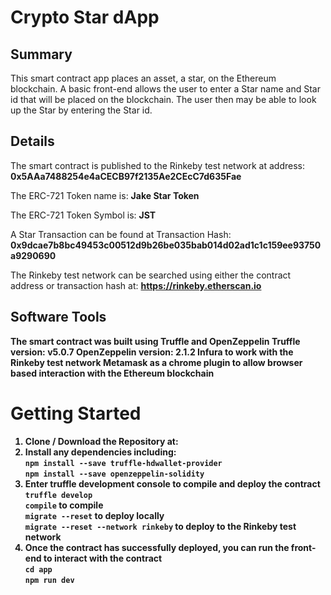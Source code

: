 # Crypto Star dApp

## Summary
This smart contract app places an asset, a star, on the Ethereum blockchain. A basic front-end allows the user to enter a Star name and Star id that will be placed on the blockchain. The user then may be able to look up the Star by entering the Star id.

## Details
The smart contract is published to the Rinkeby test network at address: <b>0x5AAa7488254e4aCECB97f2135Ae2CEcC7d635Fae</b>

The ERC-721 Token name is: <b>Jake Star Token</b>

The ERC-721 Token Symbol is: <b>JST</b>

A Star Transaction can be found at Transaction Hash: <b>0x9dcae7b8bc49453c00512d9b26be035bab014d02ad1c1c159ee93750a9290690</b>

The Rinkeby test network can be searched using either the contract address or transaction hash at:
<b>https://rinkeby.etherscan.io<b>

## Software Tools
The smart contract was built using Truffle and OpenZeppelin
Truffle version: <b>v5.0.7</b>
OpenZeppelin version: <b>2.1.2</b>
Infura to work with the Rinkeby test network
Metamask as a chrome plugin to allow browser based interaction with the Ethereum blockchain

# Getting Started
1. Clone / Download the Repository at:
2. Install any dependencies including:<br>
`npm install --save truffle-hdwallet-provider`<br>
`npm install --save openzeppelin-solidity`<br>
3. Enter truffle development console to compile and deploy the contract
`truffle develop`<br>
`compile` to compile<br>
`migrate --reset` to deploy locally<br>
`migrate --reset --network rinkeby` to deploy to the Rinkeby test network<br>
4. Once the contract has successfully deployed, you can run the front-end to interact with the contract<br>
`cd app`<br>
`npm run dev`<br>
